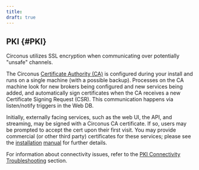 ```yaml
---
title:
draft: true
---
```


## PKI {#PKI}

Circonus utilizes SSL encryption when communicating over potentially "unsafe" channels.

The Circonus [Certificate Authority (CA)](/Roles/ca.md) is configured during your install and runs on a single machine (with a possible backup).  Processes on the CA machine look for new brokers being configured and new services being added, and automatically sign certificates when the CA receives a new Certificate Signing Request (CSR).  This communication happens via listen/notify triggers in the Web DB.

Initially, externally facing services, such as the web UI, the API, and streaming, may be signed with a Circonus CA certificate. If so, users may be prompted to accept the cert upon their first visit.  You may provide commercial (or other third party) certificates for these services; please see the [installation](https://login.circonus.com/resources/docs/inside/InstallConcepts.html#PublicKeyInfrastructurePKI) [manual](https://login.circonus.com/resources/docs/inside/InstallGeneral.html#AddressingPKIRequirements) for further details.

For information about connectivity issues, refer to the [PKI Connectivity Troubleshooting](/Troubleshooting.md#PKIConnectivityTroubleshooting) section.
